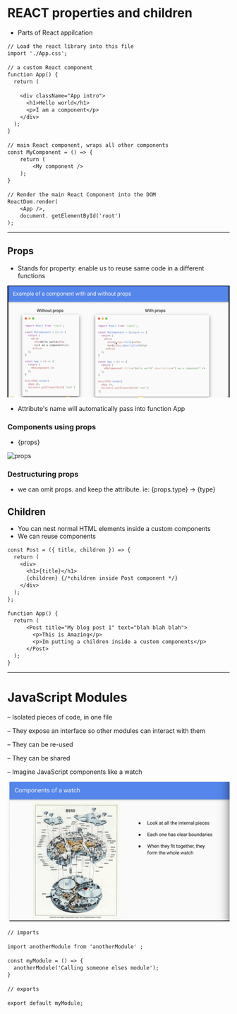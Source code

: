 # REACT properties and children

- Parts of React appilcation

```
// Load the react library into this file
import './App.css';

// a custom React component
function App() {
  return (
    
    <div className="App intro">
      <h1>Hello world</h1>
      <p>I am a component</p>
    </div>
  );
}

// main React component, wraps all other components
const MyComponent = () => {
    return (
        <My component />
    );
}

// Render the main React Component into the DOM
ReactDom.render(
    <App />,
    document. getElementById('root')
);

```
---

## Props

- Stands for property: enable us to reuse same code in a different functions

![props](../img/props.png)

- Attribute's name will automatically pass into function App

### Components using props

- {props}

![props](../img/propsparameters.png)

### Destructuring props

- we can omit props. and keep the attribute. ie: {props.type} -> {type}

## Children

- You can nest normal HTML elements inside a custom components
- We can reuse components

```
const Post = ({ title, children }) => {
  return (
    <div>
      <h1>{title}</h1>
      {children} {/*children inside Post component */}
    </div>
  ); 
};

function App() {
  return (
      <Post title="My blog post 1" text="blah blah blah">
        <p>This is Amazing</p>
        <p>Im putting a children inside a custom components</p>
      </Post>
  );
}

```

---

# JavaScript Modules

– Isolated pieces of code, in one file

– They expose an interface so other modules can interact with them

– They can be re-used

– They can be shared

– Imagine JavaScript components like a watch

![props](../img/componentofwatch.png)

```
// imports

import anotherModule from 'anotherModule' ;

const myModule = () => {
  anotherModule('Calling someone elses module');
}

// exports

export default myModule;

```